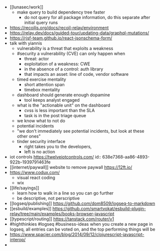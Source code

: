 - [[lunasec/work]]
	- make query to build dependency tree faster
		- do not query for all package information, do this separate after initial query runs
- https://recoiljs.org/docs/recoil-relay/environment
- https://relay.dev/docs/guided-tour/updating-data/graphql-mutations/
- https://rjsf-team.github.io/react-jsonschema-form/
- talk with yiannis
	- vulnerability is a threat that exploits a weakness
	- #security a vulnerability (CVE) can only happen when
		- threat: actor
		- exploitation of a weakness: CWE
		- in the absence of a control: auth library
		- that impacts an asset: line of code, vendor software
	- timed exercise mentality
		- short attention span
		- timebox mentality
	- dashboard should generate enough dopamine
		- tool keeps analyst engaged
	- what is the "actionable unit" on the dashboard
		- cvss is less important than the SLA
		- task is in the post triage queue
	- we know what to not do
	- potential incidents
	- "we don't immediately see potential incidents, but look at these other ones"
	- tinder security interface
		- right takes you to the developers,
		- left is no action
- iot controls https://twelveiotcontrols.com/
  id:: 638e7368-aa86-4893-922b-1939791463fe
- [[internet/paywall]] website to remove paywall https://12ft.io/
- https://www.codux.com/
	- visual react coding
	- wix
- [[life/sayings]]
	- learn how to walk in a line so you can go further
	- be descriptive, not perscriptive
- [[logseq/publishing]] https://github.com/dom8509/logseq-to-markdown
- [[esbuild/examples]] https://github.com/smartvokat/esbuild-plugin-relay/tree/main/examples/books-browser-javascript
- [[typescript/routing]] https://tanstack.com/router/v1
- #highthinkies #logseq #business-ideas when you create a new page in logseq, all entries can be voted on, and the top performing things will be
- https://www.spacjer.com/blog/2014/09/12/clojurescript-javascript-interop/
-